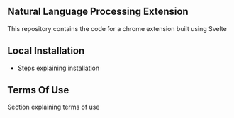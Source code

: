 ## Natural Language Processing Extension
This repository contains the code for a chrome extension built using Svelte

## Local Installation

- Steps explaining installation

## Terms Of Use

Section explaining terms of use